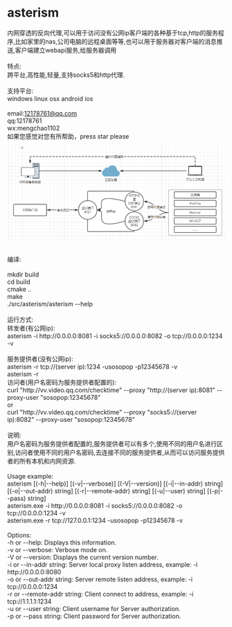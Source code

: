 # asterism
内网穿透的反向代理,可以用于访问没有公网ip客户端的各种基于tcp,http的服务程序,比如家里的nas,公司电脑的远程桌面等等,也可以用于服务器对客户端的消息推送,客户端建立webapi服务,给服务器调用<br>
<br>
特点:<br>
跨平台,高性能,轻量,支持socks5和http代理.<br>
<br>
支持平台:<br>
windows linux osx android ios<br>
<br>
email:12178761@qq.com<br>
qq:12178761<br>
wx:mengchao1102<br>
如果您感觉对您有所帮助，press star please

![](https://github.com/sosopop/asterism/blob/master/doc/assets.png)

<br>
编译:<br>
<br>
mkdir build<br>
cd build<br>
cmake ..<br>
make<br>
./src/asterism/asterism --help<br>
<br>
运行方式:<br>
转发者(有公网ip):<br>
asterism -i http://0.0.0.0:8081 -i socks5://0.0.0.0:8082 -o tcp://0.0.0.0:1234 -v<br>
<br>
服务提供者(没有公网ip):<br>
asterism -r tcp://(server ip):1234 -usosopop -p12345678 -v<br>	asterism -r
<br>	
访问者(用户名密码为服务提供者配置的):<br>	
curl "http://vv.video.qq.com/checktime" --proxy "http://(server ip):8081" --proxy-user "sosopop:12345678"<br>	
or<br>	
curl "http://vv.video.qq.com/checktime" --proxy "socks5://(server ip):8082" --proxy-user "sosopop:12345678"<br>	
<br>	
说明:<br>	
用户名密码为服务提供者配置的,服务提供者可以有多个,使用不同的用户名进行区别,访问者使用不同的用户名密码,去连接不同的服务提供者,从而可以访问服务提供者的所有本机和内网资源.<br>	
<br>	
Usage example:<br>	
    asterism [(-h|--help)] [(-v|--verbose)] [(-V|--version)] [(-i|--in-addr) string] [(-o|--out-addr) string] [(-r|--remote-addr) string] [(-u|--user) string] [(-p|--pass) string]<br>	
    asterism.exe -i http://0.0.0.0:8081 -i socks5://0.0.0.0:8082 -o tcp://0.0.0.0:1234 -v<br>	
    asterism.exe -r tcp://127.0.0.1:1234 -usosopop -p12345678 -v<br>	
<br>	
Options:<br>	
    -h or --help: Displays this information.<br>	
    -v or --verbose: Verbose mode on.<br>	
    -V or --version: Displays the current version number.<br>	
    -i or --in-addr string: Server local proxy listen address, example: -i http://0.0.0.0:8080<br>	
    -o or --out-addr string: Server remote listen address, example: -i tcp://0.0.0.0:1234<br>	
    -r or --remote-addr string: Client connect to address, example: -i tcp://1.1.1.1:1234<br>	
    -u or --user string: Client username for Server authorization.<br>	
    -p or --pass string: Client password for Server authorization.<br>
